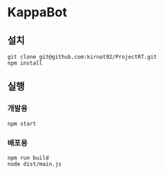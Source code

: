 ﻿# KappaBot

## 설치

```
git clone git@github.com:kirnot92/ProjectRT.git
npm install
```

## 실행

### 개발용

```
npm start
```

### 배포용

```
npm run build
node dist/main.js
```
